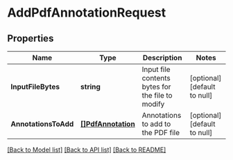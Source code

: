 # AddPdfAnnotationRequest

## Properties
Name | Type | Description | Notes
------------ | ------------- | ------------- | -------------
**InputFileBytes** | **string** | Input file contents bytes for the file to modify | [optional] [default to null]
**AnnotationsToAdd** | [**[]PdfAnnotation**](PdfAnnotation.md) | Annotations to add to the PDF file | [optional] [default to null]

[[Back to Model list]](../README.md#documentation-for-models) [[Back to API list]](../README.md#documentation-for-api-endpoints) [[Back to README]](../README.md)


